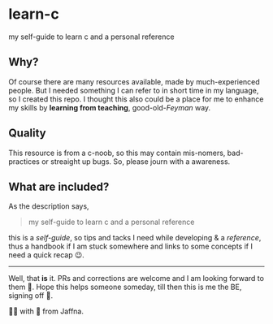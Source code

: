 # learn-c
my self-guide to learn c and a personal reference

## Why?
Of course there are many resources available, made by much-experienced people. But I needed something
I can refer to in short time in my language, so I created this repo. I thought this also could be a place
for me to enhance my skills by **learning from teaching**, good-old-*Feyman* way.

## Quality
This resource is from a c-noob, so this may contain mis-nomers, bad-practices or streaight up bugs. So, please journ with
a awareness.

## What are included?
As the description says,
> my self-guide to learn c and a personal reference

this is a *self-guide*, so tips and tacks I need while developing &amp; a *reference*, thus a handbook if I am stuck somewhere
and links to some concepts if I need a quick recap 😉.

---

Well, that **is** it. PRs and corrections are welcome and I am looking forward to them 🤩. Hope this helps someone someday, till
then this is me the BE, signing off 👋.

👨‍💻 with 💖 from Jaffna.
